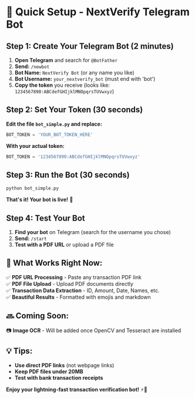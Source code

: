 # 🚀 Quick Setup - NextVerify Telegram Bot

## Step 1: Create Your Telegram Bot (2 minutes)

1. **Open Telegram** and search for `@BotFather`
2. **Send:** `/newbot`
3. **Bot Name:** `NextVerify Bot` (or any name you like)
4. **Bot Username:** `your_nextverify_bot` (must end with 'bot')
5. **Copy the token** you receive (looks like: `1234567890:ABCdefGHIjklMNOpqrsTUVwxyz`)

## Step 2: Set Your Token (30 seconds)

**Edit the file `bot_simple.py` and replace:**

```python
BOT_TOKEN = 'YOUR_BOT_TOKEN_HERE'
```

**With your actual token:**

```python
BOT_TOKEN = '1234567890:ABCdefGHIjklMNOpqrsTUVwxyz'
```

## Step 3: Run the Bot (30 seconds)

```bash
python bot_simple.py
```

**That's it! Your bot is live!** 🎉

## Step 4: Test Your Bot

1. **Find your bot** on Telegram (search for the username you chose)
2. **Send:** `/start`
3. **Test with a PDF URL** or upload a PDF file

## 🎯 What Works Right Now:

✅ **PDF URL Processing** - Paste any transaction PDF link  
✅ **PDF File Upload** - Upload PDF documents directly  
✅ **Transaction Data Extraction** - ID, Amount, Date, Names, etc.  
✅ **Beautiful Results** - Formatted with emojis and markdown

## 🔜 Coming Soon:

📷 **Image OCR** - Will be added once OpenCV and Tesseract are installed

## 💡 Tips:

- **Use direct PDF links** (not webpage links)
- **Keep PDF files under 20MB**
- **Test with bank transaction receipts**

**Enjoy your lightning-fast transaction verification bot!** ⚡🤖
